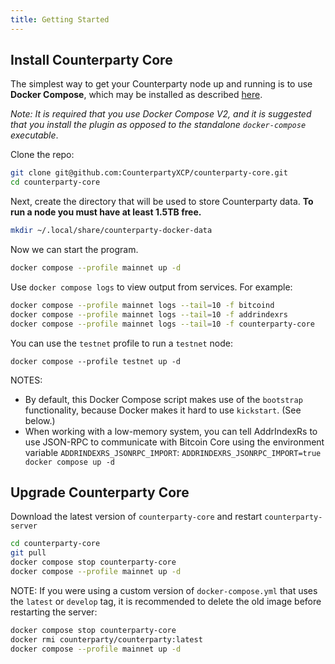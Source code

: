 ```yaml
---
title: Getting Started
---
```


## Install Counterparty Core

The simplest way to get your Counterparty node up and running is to use **Docker Compose**, which may be installed as described [here](https://docs.docker.com/compose/install/).

*Note: It is required that you use Docker Compose V2, and it is suggested that you install the plugin as opposed to the standalone `docker-compose` executable*.

Clone the repo:

```bash
git clone git@github.com:CounterpartyXCP/counterparty-core.git
cd counterparty-core
```

Next, create the directory that will be used to store Counterparty data.
**To run a node you must have at least 1.5TB free.**
<!-- By default, the program will use: `~/.local/share/counterparty-docker-data`.
You can modify the parent directory (`~/.local/share`) by setting **`$COUNTERPARTY_DOCKER_DATA`**.
You will need to manually create the data directory even when using the default: -->

```bash
mkdir ~/.local/share/counterparty-docker-data
```

Now we can start the program.

```bash
docker compose --profile mainnet up -d
```

Use `docker compose logs` to view output from services. For example:

```bash
docker compose --profile mainnet logs --tail=10 -f bitcoind
docker compose --profile mainnet logs --tail=10 -f addrindexrs
docker compose --profile mainnet logs --tail=10 -f counterparty-core
```

You can use the `testnet` profile to run a `testnet` node:

```
docker compose --profile testnet up -d
```

NOTES:
- By default, this Docker Compose script makes use of the `bootstrap` functionality, because Docker makes it hard to use `kickstart`. (See below.)
- When working with a low-memory system, you can tell AddrIndexRs to use JSON-RPC to communicate with Bitcoin Core using the environment variable `ADDRINDEXRS_JSONRPC_IMPORT`: `ADDRINDEXRS_JSONRPC_IMPORT=true docker compose up -d`

## Upgrade Counterparty Core

Download the latest version of `counterparty-core` and restart `counterparty-server`

```bash
cd counterparty-core
git pull
docker compose stop counterparty-core
docker compose --profile mainnet up -d
```

NOTE:
If you were using a custom version of `docker-compose.yml` that uses the `latest` or `develop` tag, it is recommended to delete the old image before restarting the server:

```bash
docker compose stop counterparty-core
docker rmi counterparty/counterparty:latest
docker compose --profile mainnet up -d
```
